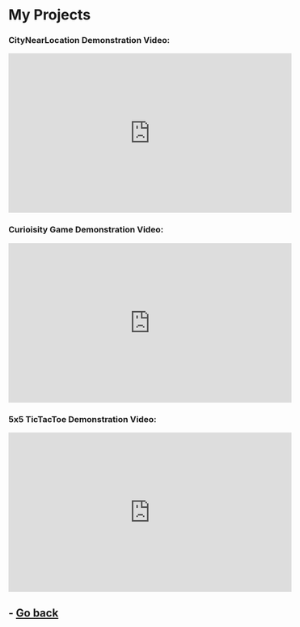 # My Projects

### CityNearLocation Demonstration Video:
<iframe width="560" height="315" src="https://www.youtube.com/embed/r1ads52o4rU" title="YouTube video player" frameborder="0" allow="accelerometer; autoplay; clipboard-write; encrypted-media; gyroscope; picture-in-picture" allowfullscreen></iframe>

### Curioisity Game Demonstration Video:
<iframe width="560" height="315" src="https://www.youtube.com/embed/aIjiJVCWppQ" title="YouTube video player" frameborder="0" allow="accelerometer; autoplay; clipboard-write; encrypted-media; gyroscope; picture-in-picture" allowfullscreen></iframe>

### 5x5 TicTacToe Demonstration Video:
<iframe width="560" height="315" src="https://www.youtube.com/embed/zDFaiSekId0" title="YouTube video player" frameborder="0" allow="accelerometer; autoplay; clipboard-write; encrypted-media; gyroscope; picture-in-picture" allowfullscreen></iframe>



## - [Go back](.)